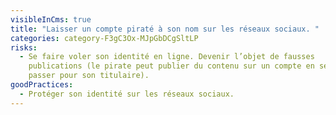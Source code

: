 ```yaml
---
visibleInCms: true
title: "Laisser un compte piraté à son nom sur les réseaux sociaux. "
categories: category-F3gC3Ox-MJpGbDCgSltLP
risks:
  - Se faire voler son identité en ligne. Devenir l’objet de fausses
    publications (le pirate peut publier du contenu sur un compte en se faisant
    passer pour son titulaire).
goodPractices:
  - Protéger son identité sur les réseaux sociaux.
---
```

